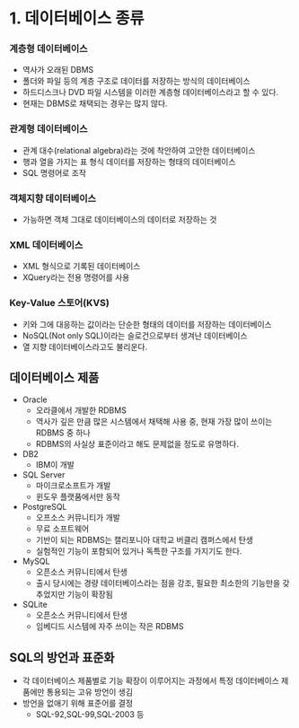 # 1. 데이터베이스 종류

### 계층형 데이터베이스
- 역사가 오래된 DBMS
- 폴더와 파일 등의 계층 구조로 데이터를 저장하는 방식의 데이터베이스
- 하드디스크나 DVD 파일 시스템을 이러한 계층형 데이터베이스라고 할 수 있다.
- 현재는 DBMS로 채택되는 경우는 많지 않다.

### 관계형 데이터베이스
- 관계 대수(relational algebra)라는 것에 착안하여 고안한 데이터베이스
- 행과 열을 가지는 표 형식 데이터를 저장하는 형태의 데이터베이스
- SQL 명령어로 조작

### 객체지향 데이터베이스
- 가능하면 객체 그대로 데이터베이스의 데이터로 저장하는 것

### XML 데이터베이스
- XML 형식으로 기록된 데이터베이스
- XQuery라는 전용 명령어를 사용

### Key-Value 스토어(KVS)
- 키와 그에 대응하는 값이라는 단순한 형태의 데이터를 저장하는 데이터베이스
- NoSQL(Not only SQL)이라는 슬로건으로부터 생겨난 데이터베이스
- 열 지향 데이터베이스라고도 불리운다.

## 데이터베이스 제품
- Oracle
  - 오라클에서 개발한 RDBMS
  - 역사가 깊은 만큼 많은 시스템에서 채택해 사용 중, 현재 가장 많이 쓰이는 RDBMS 중 하나
  - RDBMS의 사실상 표준이라고 해도 문제없을 정도로 유명하다.
- DB2
  - IBM이 개발 
- SQL Server
  - 마이크로소프트가 개발
  - 윈도우 플랫품에서만 동작
- PostgreSQL
  - 오프소스 커뮤니티가 개발
  - 무료 소프트웨어
  - 기반이 되는 RDBMS는 캘리포니아 대학교 버클리 캠퍼스에서 탄생
  - 실험적인 기능이 포함되어 있거나 독특한 구조를 가지기도 한다.
- MySQL
  - 오픈소스 커뮤니티에서 탄생
  - 출시 당시에는 경량 데이터베이스라는 점을 강조, 필요한 최소한의 기능만을 갖추었지만 기능이 확장됨 
- SQLite
  - 오픈소스 커뮤니티에서 탄생
  - 임베디드 시스템에 자주 쓰이는 작은 RDBMS

## SQL의 방언과 표준화
- 각 데이터베이스 제품별로 기능 확장이 이루어지는 과정에서 특정 데이터베이스 제품에만 통용되는 고유 방언이 생김
- 방언을 없애기 위해 표준어를 결정
  - SQL-92,SQL-99,SQL-2003 등

  
